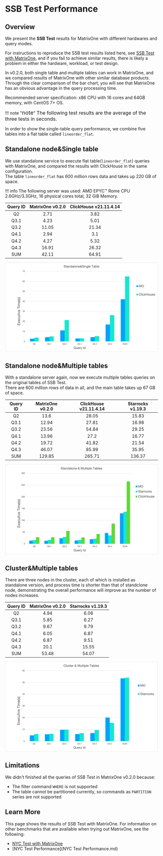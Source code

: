 # **SSB Test Performance**

## **Overview**

We present the **SSB Test** results for MatrixOne with different hardwares and query modes.

For instructions to reproduce the SSB test results listed here, see [SSB Test with MatrixOne](../Get-Started/Tutorial/SSB-test-with-matrixone.md), and if you fail to achieve similar results, there is likely a problem in either the hardware, workload, or test design.  

In v0.2.0, both single table and multiple tables can work in MatrixOne, and we compared results of MatrixOne with other similar database products. Through the clear comparison of the bar chart, you will see that MatrixOne has an obvious advantage in the query processing time.

Recommended server specification: x86 CPU with 16 cores and 64GB memory, with CentOS 7+ OS.

!!! note  "<font size=4>note</font>"
    <font size=3>The following test results are the average of the three tests in seconds.</font>  

In order to show the single-table query performance, we combine five tables into a flat table called `lineorder_flat`.  

## **Standalone node&Single table**

We use standalone service to execute flat table(`lineorder_flat`) queries with MatrixOne, and compared the results with ClickHouse in the same configuration.  
The table `lineorder_flat` has 600 million rows data and takes up 220 GB of space.  

!!! info
    The following server was used:
    AMD EPYC™ Rome CPU 2.6GHz/3.3GHz, 16 physical cores total, 32 GiB Memory.

|  Query ID  | MatrixOne v0.2.0  |  ClickHouse v21.11.4.14
|  :----:  | :----:  |  :----:  
| Q2  | 2.71 |3.82 	
| Q3.1 | 4.23|5.01
| Q3.2  | 11.05|21.34
| Q4.1  | 2.94|3.1
| Q4.2  | 4.27|5.32
| Q4.3  | 16.91|26.32
| SUM  | 42.11|64.91

![柱状图](https://github.com/matrixorigin/artwork/blob/main/docs/overview/SSB_standalone_single.png?raw=true)

## **Standalone node&Multiple tables**

With a standalone server again, now we execute multiple tables queries on the original tables of SSB Test.  
There are 600 million rows of data in all, and the main table takes up 67 GB of space.  

|  Query ID  | MatrixOne v0.2.0   |  ClickHouse v21.11.4.14| Starrocks v1.19.3
|  :----:  | :----:  |  :----:  |:----:
| Q2  | 13.6|28.05 |15.83
| Q3.1 | 12.94|27.81 |16.98
| Q3.2  | 23.56|54.84 |29.25
| Q4.1  | 13.96|27.2 |16.77
| Q4.2  | 19.72|41.82|21.54
| Q4.3  | 46.07|85.99|35.95
| SUM  | 129.85|265.71|136.37

![柱状图](https://github.com/matrixorigin/artwork/blob/main/docs/overview/SSB_standalone_multi.png?raw=true)

## **Cluster&Multiple tables**

There are three nodes in the cluster, each of which is installed as standalone version, and process time is shorter than that of standclone node, demonstrating the overall performance will improve as the number of nodes increases.

|  Query ID  | MatrixOne v0.2.0  |  Starrocks v1.19.3
|  :----:  | :----:  |  :----:  
| Q2 | 4.94 |6.08 	
| Q3.1 | 5.85|6.27
| Q3.2  | 9.67|9.79
| Q4.1  | 6.05|6.87
| Q4.2  | 6.87|9.51
| Q4.3  | 20.1|15.55
| SUM  | 53.48|54.07

![柱状图](https://github.com/matrixorigin/artwork/blob/main/docs/overview/SSB_cluster_multi.png?raw=true)

## **Limitations**

We didn't finished all the queries of SSB Test in MatrixOne v0.2.0 because:  

* The filter command `WHERE` is not supported
* The table cannot be partitioned currently, so commands as `PARTITION` series are not supported

## **Learn More**

This page shows the results of SSB Test with MatrixOne. For information on other benchmarks that are available when trying out MatrixOne, see the following:

* [NYC Test with MatrixOne](../Get-Started/Tutorial/NYC-test-with-matrixone.md)  
* [NYC Test Performance](NYC Test Performance.md)
